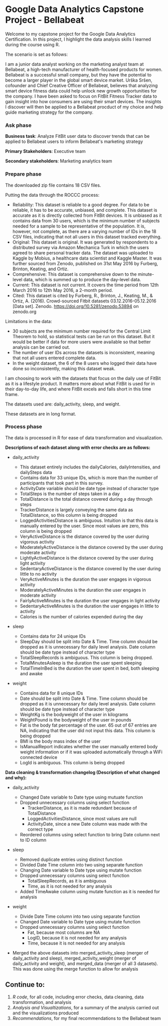 # Google Data Analytics Capstone Project - Bellabeat

Welcome to my capstone project for the Google Data Analytics Certification. In this project, I highlight the data analysis skills I learned during the course using R.

The scenario is set as follows:

I am a junior data analyst working on the marketing analyst team at Bellabeat, a high-tech manufacturer of health-focused products for women. Bellabeat is a successful small company, but they have the potential to become a larger player in the global smart device market. Urška Sršen, cofounder and Chief Creative Officer of Bellabeat, believes that analyzing smart device fitness data could help unlock new growth opportunities for the company. I have been asked to focus on FitBit Fitness Tracker data to gain insight into how consumers are using their smart devices. The insights I discover will then be applied to a Bellabeat procduct of my choice and help guide marketing strategy for the company. 

### Ask phase

**Business task**:  Analyze FitBit user data to discover trends that can be applied to Bellabeat users to inform Bellabeat's marketing strategy

**Primary Stakeholders**:  Executive team

**Secondary stakeholders**:  Marketing analytics team


### Prepare phase

The downloaded zip file contains 18 CSV files.

Putting the data through the ROCCC process:
* Reliability: This dataset is reliable to a good degree. For data to be reliable, it has to be accurate, unbiased, and complete. This dataset is accurate as it is directly collected from FitBit devices. It is unbiased as it contains data from 30 users, which is the minimum number of subjects needed for a sample to be representative of the population. It is, however, not complete, as there are a varying number of IDs in the 18 CSV files, indicating that not all users in this dataset tracked everything. 
* Original: This dataset is original. It was generated by respondents to a distributed survey via Amazon Mechanica Turk in which the users agreed to share personal tracker data. The dataset was uploaded to Kaggle by Mobius, a healthcare data scientist and Kaggle Master. It was further sourced from Zenodo, published on 31st May 2016 by Furberg, Brinton, Keating, and Ortiz.
* Comprehensive: This dataset is comprehensive down to the minute-level data, which is summed up to produce the day-level data.
* Current: This dataset is not current. It covers the time period from 12th March 2016 to 12th May 2016, a 2-month period. 
* Cited: This dataset is cited by Furberg, R., Brinton, J., Keating, M., & Ortiz, A. (2016). Crowd-sourced Fitbit datasets 03.12.2016-05.12.2016 [Data set]. Zenodo. https://doi.org/10.5281/zenodo.53894 on zenodo.org

Limitations in the data:
* 30 subjects are the minimum number required for the Central Limit Theorem to hold, so statistical tests can be run on this dataset. But it would be better if data for more users were available so that better analysis can be carried out.
* The number of user IDs across the datasets is inconsistent, meaning that not all users entered complete data.
* In the weight dataset, the 6 of the 8 users who logged their data have done so inconsistently, making this dataset weak. 


I am choosing to work with the datasets that focus on the daily use of FitBit as it is a lifestyle product. It matters more about what FitBit is used for in their day-to-day life, and where FitBit excels and falls short in this time frame. 

The datasets used are: daily_activity, sleep, and weight.

These datasets are in long format.


### Process phase

The data is processed in R for ease of data transformation and visualization.

**Descriptions of each dataset along with error checks are as follows:**

* daily_activity
  * This dataset entirely includes the dailyCalories, dailyIntensities, and dailySteps data
  * Contains data for 33 unique IDs, which is more than the number of participants that took part in this survey.
  * ActivityDate variable should be date type instead of character type
  * TotalSteps is the number of steps taken in a day
  * TotalDistance is the total distance covered during a day through steps
  * TrackerDistance is largely conveying the same data as TotalDistance, so this column is being dropped
  * LoggedActivitiesDistance is ambiguous. Intuition is that this data is manually entered by the user. Since most values are zero, this column is being dropped
  * VeryActiveDistance is the distance covered by the user during vigorous activity
  * ModeratelyActiveDistance is the distance covered by the user during moderate activity
  * LightlyActiveDistance is the distance covered by the user during light activity
  * SedentaryActiveDistance is the distance covered by the user during little to no activity
  * VeryActiveMinutes is the duration the user engages in vigorous activity
  * ModeratelyActiveMinutes is the duration the user engages in moderate activity
  * FairlyActiveMinutes is the duration the user engages in light activity
  * SedentaryActiveMinutes is the duration the user engages in little to activity
  * Calories is the number of calories expended during the day

* sleep
  * Contains data for 24 unique IDs
  * SleepDay should be split into Date & Time. Time column should be dropped as it is unnecessary for daily level analysis. Date column should be date type instead of character type
  * TotalSleepRecords is ambiguous. This column is being dropped.
  * TotalMinutesAsleep is the duration the user spent sleeping
  * TotalTimeInBed is the duration the user spent in bed, both sleeping and awake 

* weight
  * Contains data for 8 unique IDs
  * Date should be split into Date & Time. Time column should be dropped as it is unnecessary for daily level analysis. Date column should be date type instead of character type
  * WeightKg is the bodyweight of the user in kilograms
  * WeightPound is the bodyweight of the user in pounds 
  * Fat is the body fat percentage of the user. 65 out of 67 entries are NA, indicating that the user did not input this data. This column is being dropped
  * BMI is the body mass index of the user
  * IsManualReport indicates whether the user manually entered body weight information or if it was uploaded automatically through a WiFi connected device
  * LogId is ambiguous. This column is being dropped


**Data cleaning & transformation changelog (Description of what changed and why):**

* daily_activity
  * Changed Date variable to Date type using mutuate function
  * Dropped unnecessary columns using select function
    * TrackerDistance, as it is made redundant because of TotalDistance
    * LoggedActivitiesDistance, since most values are null
    * ActivityDate, since a new Date column was made with the correct type
  * Reordered columns using select function to bring Date column next to ID column

* sleep
  * Removed duplicate entries using distinct function
  * Divided  Date Time column into two using separate function
  * Changing Date variable to Date type using mutate function
  * Dropped unnecessary columns using select function
    * TotalSleepRecords, as it is ambiguous
    * Time, as it is not needed for any analysis
  * Added TimeAwake column using mutate function as it is needed for analysis

* weight
  * Divide Date Time column into two using separate function
  * Changed Date variable to Date type using mutate function
  * Dropped unnecessary columns using select function
    * Fat, because most columns are NA
    * LogID, because it is not needed for any analysis
    * Time, because it is not needed for any analysis

* Merged the above datasets into merged_activity_sleep (merger of daily_activity and sleep), merged_activity_weight (merger of daily_activity and weight), and merged_data (merger of all 3 datasets). This was done using the merge function to allow for analysis 


## Continue to:
1. *R code*, for all code, including error checks, data cleaning, data transformation, and analysis
2. *Analysis and Visualtizations*, for a summary of the analysis carried out and the visualizations produced
3. *Recommendations*, for my final recommendations to the Bellabeat team
